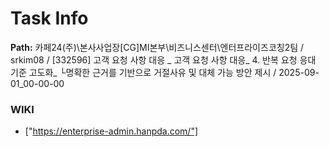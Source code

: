 # Task Info

**Path:** 카페24(주)\본사사업장\[CG]MI본부\비즈니스센터\엔터프라이즈코칭2팀 / srkim08 / [332596] 고객 요청 사항 대응 _ 고객 요청 사항 대응_ 4. 반복 요청 응대 기준 고도화_ └명확한 근거를 기반으로 거절사유 및 대체 가능 방안 제시 / 2025-09-01_00-00-00

### WIKI
- ["https://enterprise-admin.hanpda.com/"]

